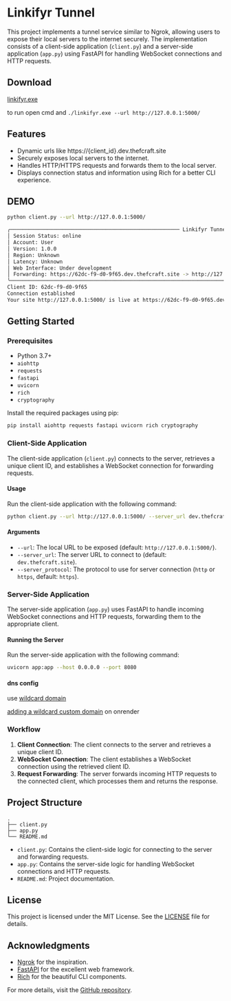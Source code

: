 # Linkifyr Tunnel

This project implements a tunnel service similar to Ngrok, allowing users to expose their local servers to the internet securely. The implementation consists of a client-side application (`client.py`) and a server-side application (`app.py`) using FastAPI for handling WebSocket connections and HTTP requests.

## Download

[linkifyr.exe](https://github.com/thefcraft/Linkifyr/releases/download/v1.0.0/linkifyr.exe)

to run open cmd and `./linkifyr.exe --url http://127.0.0.1:5000/`

## Features

- Dynamic urls like https://{client_id}.dev.thefcraft.site
- Securely exposes local servers to the internet.
- Handles HTTP/HTTPS requests and forwards them to the local server.
- Displays connection status and information using Rich for a better CLI experience.

## DEMO
```bash
python client.py --url http://127.0.0.1:5000/
```
```bash
╭─────────────────────────────────────────────────────── Linkifyr Tunnel ──────────────────────────────────────────────────────────╮
│ Session Status: online                                                                                                           │
│ Account: User                                                                                                                    │
│ Version: 1.0.0                                                                                                                   │
│ Region: Unknown                                                                                                                  │
│ Latency: Unknown                                                                                                                 │
│ Web Interface: Under development                                                                                                 │
│ Forwarding: https://62dc-f9-d0-9f65.dev.thefcraft.site -> http://127.0.0.1:5000/                                                 │
╰──────────────────────────────────────────────────────────────────────────────────────────────────────────────────────────────────╯
Client ID: 62dc-f9-d0-9f65
Connection established
Your site http://127.0.0.1:5000/ is live at https://62dc-f9-d0-9f65.dev.thefcraft.site
```

## Getting Started

### Prerequisites

- Python 3.7+
- `aiohttp`
- `requests`
- `fastapi`
- `uvicorn`
- `rich`
- `cryptography`

Install the required packages using pip:

```bash
pip install aiohttp requests fastapi uvicorn rich cryptography
```

### Client-Side Application

The client-side application (`client.py`) connects to the server, retrieves a unique client ID, and establishes a WebSocket connection for forwarding requests.

#### Usage

Run the client-side application with the following command:

```bash
python client.py --url http://127.0.0.1:5000/ --server_url dev.thefcraft.site --server_protocol https
```

#### Arguments

- `--url`: The local URL to be exposed (default: `http://127.0.0.1:5000/`).
- `--server_url`: The server URL to connect to (default: `dev.thefcraft.site`).
- `--server_protocol`: The protocol to use for server connection (`http` or `https`, default: `https`).

### Server-Side Application

The server-side application (`app.py`) uses FastAPI to handle incoming WebSocket connections and HTTP requests, forwarding them to the appropriate client.

#### Running the Server

Run the server-side application with the following command:

```bash
uvicorn app:app --host 0.0.0.0 --port 8080
```

#### dns config

use [wildcard domain](https://developers.cloudflare.com/dns/manage-dns-records/reference/wildcard-dns-records/)

[adding a wildcard custom domain](https://docs.render.com/custom-domains#adding-a-wildcard-custom-domain) on onrender

### Workflow

1. **Client Connection**: The client connects to the server and retrieves a unique client ID.
2. **WebSocket Connection**: The client establishes a WebSocket connection using the retrieved client ID.
3. **Request Forwarding**: The server forwards incoming HTTP requests to the connected client, which processes them and returns the response.

## Project Structure

```
.
├── client.py
├── app.py
└── README.md
```

- `client.py`: Contains the client-side logic for connecting to the server and forwarding requests.
- `app.py`: Contains the server-side logic for handling WebSocket connections and HTTP requests.
- `README.md`: Project documentation.

## License

This project is licensed under the MIT License. See the [LICENSE](LICENSE) file for details.

## Acknowledgments

- [Ngrok](https://ngrok.com/) for the inspiration.
- [FastAPI](https://fastapi.tiangolo.com/) for the excellent web framework.
- [Rich](https://github.com/Textualize/rich) for the beautiful CLI components.

For more details, visit the [GitHub repository](https://github.com/thefcraft/PortForwardPy).
